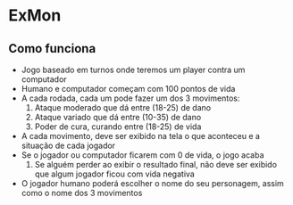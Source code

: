 # ExMon

## Como funciona

- Jogo baseado em turnos onde teremos um player contra um computador
- Humano e computador começam com 100 pontos de vida
- A cada rodada, cada um pode fazer um dos 3 movimentos:
  1. Ataque moderado que dá entre (18-25) de dano
  2. Ataque variado que dá entre (10-35) de dano
  3. Poder de cura, curando entre (18-25) de vida
- A cada movimento, deve ser exibido na tela o que aconteceu e a situação de cada jogador
- Se o jogador ou computador ficarem com 0 de vida, o jogo acaba
  1. Se alguém perder ao exibir o resultado final, não deve ser exibido que algum jogador ficou com vida negativa
- O jogador humano poderá escolher o nome do seu personagem, assim como o nome dos 3 movimentos
